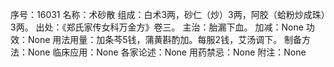 序号：16031
名称：术砂散
组成：白术3两，砂仁（炒）3两，阿胶（蛤粉炒成珠）3两。
出处：《郑氏家传女科万金方》卷三。
主治：胎漏下血。
加减：None
功效：None
用法用量：加条芩5钱，蒲黄斟酌加。每服2钱，艾汤调下。
制备方法：None
临床应用：None
各家论述：None
用药禁忌：None
附注：None
